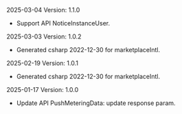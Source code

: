 2025-03-04 Version: 1.1.0
- Support API NoticeInstanceUser.


2025-03-03 Version: 1.0.2
- Generated csharp 2022-12-30 for marketplaceIntl.

2025-02-19 Version: 1.0.1
- Generated csharp 2022-12-30 for marketplaceIntl.

2025-01-17 Version: 1.0.0
- Update API PushMeteringData: update response param.


